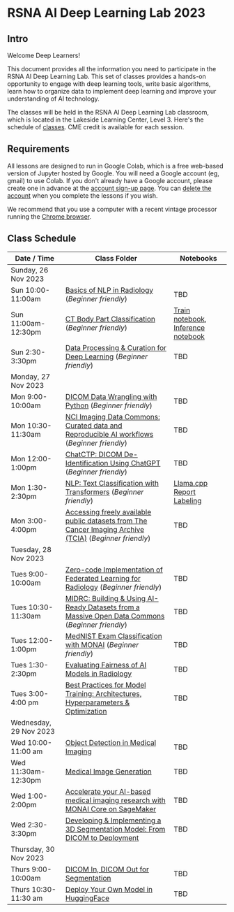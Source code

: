 # RSNA AI Deep Learning Lab 2023

## Intro

Welcome Deep Learners!  

This document provides all the information you need to participate in the RSNA AI Deep Learning Lab. This set of classes provides a hands-on opportunity to engage with deep learning tools, write basic algorithms, learn how to organize data to implement deep learning and improve your understanding of AI technology. 

The classes will be held in the RSNA AI Deep Learning Lab classroom, which is located in the Lakeside Learning Center, Level 3. Here's the schedule of [classes](#class-schedule). CME credit is available for each session.


## Requirements

All lessons are designed to run in Google Colab, which is a free web-based version of Jupyter hosted by Google. You will need a Google account (eg, gmail) to use Colab. If you don't already have a Google account, please create one in advance at the [account sign-up page](https://accounts.google.com/signup/v2/webcreateaccount?flowName=GlifWebSignIn&flowEntry=SignUp). You can [delete the account](https://support.google.com/accounts/answer/32046?hl=en) when you complete the lessons if you wish. 

We recommend that you use a computer with a recent vintage processor running the [Chrome browser](https://www.google.com/chrome/). 


## Class Schedule

| Date / Time | Class Folder | Notebooks |
| --- | --- | --- |
| Sunday, 26 Nov 2023 |
| Sun 10:00-11:00am | [Basics of NLP in Radiology](https://github.com/RSNA/AI-Deep-Learning-Lab-2023/tree/main/sessions/nlp-basics) (_Beginner friendly_) | TBD |
| Sun 11:00am-12:30pm | [CT Body Part Classification](https://github.com/RSNA/AI-Deep-Learning-Lab-2023/tree/main/sessions/ct-body-part) (_Beginner friendly_) | [Train notebook](https://github.com/RSNA/AI-Deep-Learning-Lab-2023/blob/main/sessions/ct-body-part/train.ipynb), [Inference notebook](https://github.com/RSNA/AI-Deep-Learning-Lab-2023/blob/main/sessions/ct-body-part/inference.ipynb) |
| Sun 2:30-3:30pm | [Data Processing & Curation for Deep Learning](https://github.com/RSNA/AI-Deep-Learning-Lab-2023/tree/main/sessions/data-curation) (_Beginner friendly_) | TBD |
| Monday, 27 Nov 2023 |
| Mon 9:00-10:00am | [DICOM Data Wrangling with Python](https://github.com/RSNA/AI-Deep-Learning-Lab-2023/tree/main/sessions/dicom-wrangling) (_Beginner friendly_) | TBD |
| Mon 10:30-11:30am | [NCI Imaging Data Commons: Curated data and Reproducible AI workflows](https://github.com/RSNA/AI-Deep-Learning-Lab-2023/tree/main/sessions/nci-idc) (_Beginner friendly_) | TBD |
| Mon 12:00-1:00pm | [ChatCTP: DICOM De-Identification Using ChatGPT]() (_Beginner friendly_) | TBD |
| Mon 1:30-2:30pm | [NLP: Text Classification with Transformers](https://github.com/RSNA/AI-Deep-Learning-Lab-2023/tree/main/sessions/nlp-text-classification) (_Beginner friendly_) | [Llama.cpp Report Labeling](https://github.com/RSNA/AI-Deep-Learning-Lab-2023/blob/main/sessions/nlp-text-classification/llama_cpp_report_labeling.ipynb) |
| Mon 3:00-4:00pm | [Accessing freely available public datasets from The Cancer Imaging Archive (TCIA)](https://github.com/RSNA/AI-Deep-Learning-Lab-2023/tree/main/sessions/tcia) (_Beginner friendly_) | TBD |
| Tuesday, 28 Nov 2023 |
| Tues 9:00-10:00am | [Zero-code Implementation of Federated Learning for Radiology]() (_Beginner friendly_) | TBD |
| Tues 10:30-11:30am | [MIDRC: Building & Using AI-Ready Datasets from a Massive Open Data Commons]() (_Beginner friendly_) | TBD |
| Tues 12:00-1:00pm | [MedNIST Exam Classification with MONAI](https://github.com/RSNA/AI-Deep-Learning-Lab-2023/tree/main/sessions/mednist-monai) (_Beginner friendly_) | TBD |
| Tues 1:30-2:30pm | [Evaluating Fairness of AI Models in Radiology]() | TBD |
| Tues 3:00-4:00 pm | [Best Practices for Model Training: Architectures, Hyperparameters & Optimization](https://github.com/RSNA/AI-Deep-Learning-Lab-2023/tree/main/sessions/best-practices-training) | TBD |
| Wednesday, 29 Nov 2023 |
| Wed 10:00-11:00 am | [Object Detection in Medical Imaging]() | TBD |
| Wed 11:30am-12:30pm | [Medical Image Generation]() | TBD |
| Wed 1:00-2:00pm | [Accelerate your AI-based medical imaging research with MONAI Core on SageMaker](https://github.com/RSNA/AI-Deep-Learning-Lab-2023/tree/main/sessions/monai-sagemaker) | TBD |
| Wed 2:30-3:30pm | [Developing & Implementing a 3D Segmentation Model: From DICOM to Deployment]() | TBD |
| Thursday, 30 Nov 2023 |
| Thurs 9:00-10:00am | [DICOM In, DICOM Out for Segmentation](https://github.com/RSNA/AI-Deep-Learning-Lab-2023/tree/main/sessions/dicom-seg) | TBD |
| Thurs 10:30-11:30 am | [Deploy Your Own Model in HuggingFace]() | TBD |
